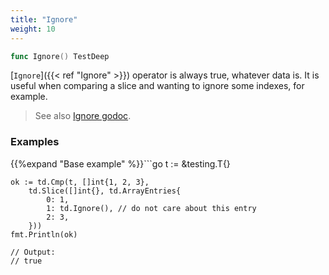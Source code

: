 ```yaml
---
title: "Ignore"
weight: 10
---
```


```go
func Ignore() TestDeep
```

[`Ignore`]({{< ref "Ignore" >}}) operator is always true, whatever data is. It is useful when
comparing a slice and wanting to ignore some indexes, for example.


> See also [<i class='fas fa-book'></i> Ignore godoc](https://godoc.org/github.com/maxatome/go-testdeep/td#Ignore).

### Examples

{{%expand "Base example" %}}```go
	t := &testing.T{}

	ok := td.Cmp(t, []int{1, 2, 3},
		td.Slice([]int{}, td.ArrayEntries{
			0: 1,
			1: td.Ignore(), // do not care about this entry
			2: 3,
		}))
	fmt.Println(ok)

	// Output:
	// true

```{{% /expand%}}

